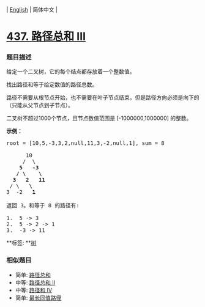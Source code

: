| [English](README_EN.md) | 简体中文 |

# [437. 路径总和 III](https://leetcode-cn.com/problems/path-sum-iii)
 ### 题目描述
<p>给定一个二叉树，它的每个结点都存放着一个整数值。</p>

<p>找出路径和等于给定数值的路径总数。</p>

<p>路径不需要从根节点开始，也不需要在叶子节点结束，但是路径方向必须是向下的（只能从父节点到子节点）。</p>

<p>二叉树不超过1000个节点，且节点数值范围是 [-1000000,1000000] 的整数。</p>

<p><strong>示例：</strong></p>

<pre>root = [10,5,-3,3,2,null,11,3,-2,null,1], sum = 8

      10
     /  \
    <strong>5</strong>   <strong>-3</strong>
   <strong>/</strong> <strong>\</strong>    <strong>\</strong>
  <strong>3</strong>   <strong>2</strong>   <strong>11</strong>
 / \   <strong>\</strong>
3  -2   <strong>1</strong>

返回 3。和等于 8 的路径有:

1.  5 -&gt; 3
2.  5 -&gt; 2 -&gt; 1
3.  -3 -&gt; 11
</pre>

**标签:	**[树](https://leetcode-cn.com/tag/tree) 
 ### 相似题目
- 简单:	[路径总和](https://leetcode-cn.com/problems/path-sum) 
- 中等:	[路径总和 II](https://leetcode-cn.com/problems/path-sum-ii) 
- 中等:	[路径和 IV](https://leetcode-cn.com/problems/path-sum-iv) 
- 简单:	[最长同值路径](https://leetcode-cn.com/problems/longest-univalue-path) 
